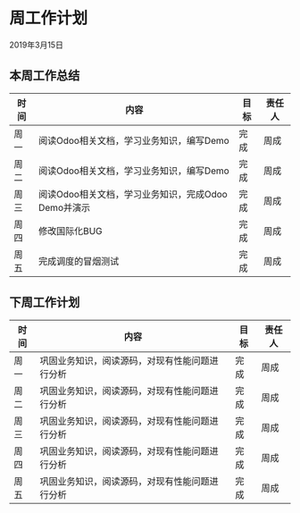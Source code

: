 # 周工作计划

2019年3月15日

## 本周工作总结

| 时间 | 内容                                                | 目标 | 责任人 |
| ---- | --------------------------------------------------- | ---- | ------ |
| 周一 | 阅读Odoo相关文档，学习业务知识，编写Demo            | 完成 | 周成   |
| 周二 | 阅读Odoo相关文档，学习业务知识，编写Demo            | 完成 | 周成   |
| 周三 | 阅读Odoo相关文档，学习业务知识，完成Odoo Demo并演示 | 完成 | 周成   |
| 周四 | 修改国际化BUG                                       | 完成 | 周成   |
| 周五 | 完成调度的冒烟测试                                  | 完成 | 周成   |



## 下周工作计划

| 时间 | 内容                                           | 目标 | 责任人 |
| ---- | ---------------------------------------------- | ---- | ------ |
| 周一 | 巩固业务知识，阅读源码，对现有性能问题进行分析 | 完成 | 周成   |
| 周二 | 巩固业务知识，阅读源码，对现有性能问题进行分析 | 完成 | 周成   |
| 周三 | 巩固业务知识，阅读源码，对现有性能问题进行分析 | 完成 | 周成   |
| 周四 | 巩固业务知识，阅读源码，对现有性能问题进行分析 | 完成 | 周成   |
| 周五 | 巩固业务知识，阅读源码，对现有性能问题进行分析 | 完成 | 周成   |

